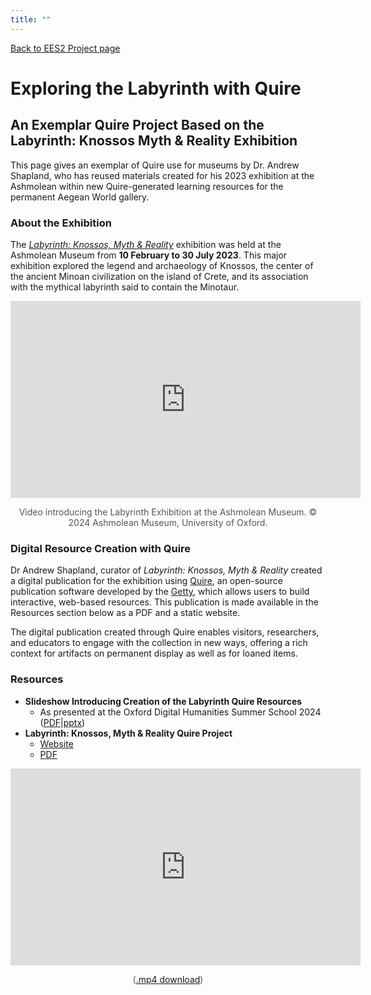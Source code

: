 ```yaml
---
title: ""
---
```

[Back to EES2 Project page](https://linked.art/community/projects/ees2/)

# Exploring the Labyrinth with Quire

## An Exemplar Quire Project Based on the Labyrinth: Knossos Myth & Reality Exhibition

This page gives an exemplar of Quire use for museums by Dr. Andrew Shapland, who has reused materials created for his 2023 exhibition at the Ashmolean within new Quire-generated learning resources for the permanent Aegean World gallery.

### About the Exhibition

The [*Labyrinth: Knossos, Myth & Reality*](https://www.ashmolean.org/exhibition/labyrinth-knossos-myth-reality) exhibition was held at the Ashmolean Museum from **10 February to 30 July 2023**. This major exhibition explored the legend and archaeology of Knossos, the center of the ancient Minoan civilization on the island of Crete, and its association with the mythical labyrinth said to contain the Minotaur.

<div style="text-align: center;">
  <iframe width="560" height="315" src="https://www.youtube.com/embed/JVNvrPdyiG8" title="YouTube video player" frameborder="0" allow="accelerometer; autoplay; clipboard-write; encrypted-media; gyroscope; picture-in-picture; web-share" allowfullscreen></iframe>
</div>
<p style="text-align: center; font-size: 14px; color: #555;">Video introducing the Labyrinth Exhibition at the Ashmolean Museum. © 2024 Ashmolean Museum, University of Oxford.</p>

### Digital Resource Creation with Quire

Dr Andrew Shapland, curator of *Labyrinth: Knossos, Myth & Reality* created a digital publication for the exhibition using [Quire](https://quire.getty.edu/), an open-source publication software developed by the [Getty](https://www.getty.edu/), which allows users to build interactive, web-based resources. This publication is made available in the Resources section below as a PDF and a static website.

The digital publication created through Quire enables visitors, researchers, and educators to engage with the collection in new ways, offering a rich context for artifacts on permanent display as well as for loaned items.

### Resources

- **Slideshow Introducing Creation of the Labyrinth Quire Resources**
    - As presented at the Oxford Digital Humanities Summer School 2024 ([PDF](https://github.com/oerc-csi/la-quire/raw/main/docs/labyrinth/labyrinth_slides.pdf)|[pptx](https://github.com/oerc-csi/la-quire/raw/main/docs/labyrinth/labyrinth_slides.pptx))
- **Labyrinth: Knossos, Myth & Reality Quire Project**
    - [Website](https://oerc-csi.github.io/la-quire/)
    - [PDF](https://github.com/oerc-csi/la-quire/raw/main/docs/labyrinth/labyrinth_quire_exemplar.pdf)

<div style="text-align: center;">
  <iframe width="560" height="315" src="https://www.youtube.com/embed/22KPwueJ9XA" title="YouTube video player" frameborder="0" allow="accelerometer; autoplay; clipboard-write; encrypted-media; gyroscope; picture-in-picture; web-share" allowfullscreen></iframe>
</div>
<p style="text-align: center; font-size: 14px; color: #555;">
    (<a href="https://github.com/oerc-csi/la-quire/raw/main/docs/labyrinth/labyrinth_quire_video.mp4" download>.mp4 download</a>)
</p>